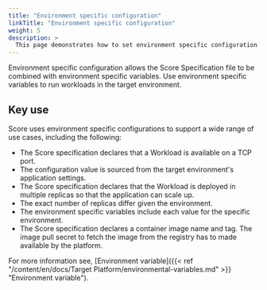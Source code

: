 ```yaml
---
title: "Environment specific configuration"
linkTitle: "Environment specific configuration"
weight: 5
description: >
  This page demonstrates how to set environment specific configuration.
---
```


Environment specific configuration allows the Score Specification file to be combined with environment specific variables. Use environment specific variables to run workloads in the target environment.

## Key use

Score uses environment specific configurations to support a wide range of use cases, including the following:

- The Score specification declares that a Workload is available on a TCP port. 
- The configuration value is sourced from the target environment's application settings.
- The Score specification declares that the Workload is deployed in multiple replicas so that the application can scale up. 
- The exact number of replicas differ given the environment. 
- The environment specific variables include each value for the specific environment.
- The Score specification declares a container image name and tag. The image pull secret to fetch the image from the registry has to made available by the platform.

For more information see, [Environment variable]({{< ref "/content/en/docs/Target Platform/environmental-variables.md" >}} "Environment variable").
